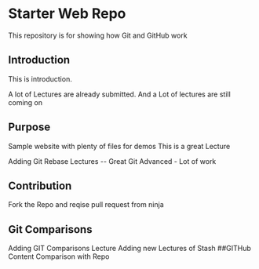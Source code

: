 # Starter Web Repo

This repository is for showing how Git and GitHub work

## Introduction

This is introduction. 

A lot of Lectures are already submitted.
And a Lot of lectures are still coming on


## Purpose

Sample website with plenty of files for demos
This is a great Lecture

Adding Git Rebase Lectures -- Great Git Advanced - Lot of work

## Contribution
Fork the Repo and reqise pull request from ninja

## Git Comparisons
Adding GIT Comparisons Lecture
Adding new Lectures of Stash
##GITHub Content
Comparison with Repo
